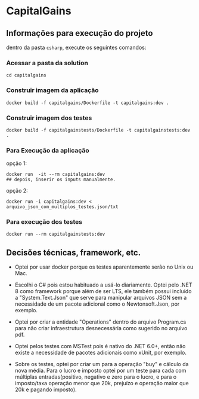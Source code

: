 # CapitalGains

## Informações para execução do projeto

dentro da pasta `csharp`, execute os seguintes comandos:
    
### Acessar a pasta da solution 
    cd capitalgains

### Construir imagem da aplicação
    docker build -f capitalgains/Dockerfile -t capitalgains:dev .

### Construir imagem dos testes
    docker build -f capitalgainstests/Dockerfile -t capitalgainstests:dev .


### Para Execução da aplicação
opção 1:

    docker run  -it --rm capitalgains:dev
    ## depois, inserir os inputs manualmente.
      
opção 2:

    docker run -i capitalgains:dev < arquivo_json_com_multiplos_testes.json/txt



### Para execução dos testes
    docker run --rm capitalgainstests:dev



## Decisões técnicas, framework, etc.

-   Optei por usar docker porque os testes aparentemente serão no Unix ou Mac.

-   Escolhi o C# pois estou habituado a usá-lo diariamente. Optei pelo .NET 8 como framework porque além de ser LTS,
    ele também possui incluído a "System.Text.Json" que serve para manipular arquivos JSON sem a necessidade de um pacote adicional como o Newtonsoft.Json, por exemplo.

-   Optei por criar a entidade "Operations" dentro do arquivo Program.cs para não criar infraestrutura desnecessária como sugerido no arquivo pdf.

-   Optei pelos testes com MSTest pois é nativo do .NET 6.0+, então não existe a necessidade de pacotes adicionais como xUnit, por exemplo.

-   Sobre os testes, optei por criar um para a operação "buy" e cálculo da nova média. Para o lucro e imposto optei por um teste para cada com múltiplas entradas(positivo, negativo e
    zero para o lucro, e para o imposto/taxa operação menor que 20k, prejuízo e operação maior que 20k e pagando imposto).


